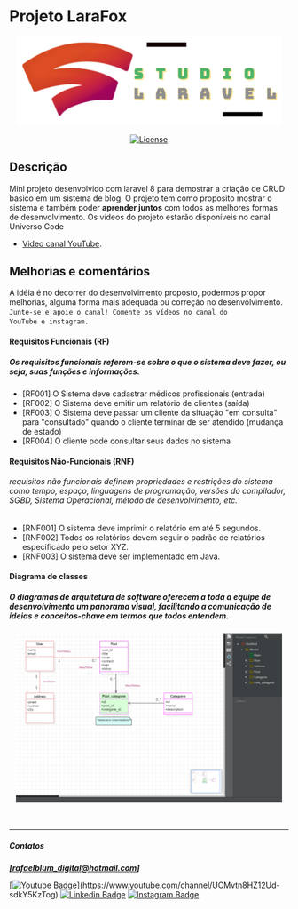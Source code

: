 # Projeto LaraFox

<p align="center">
<a href="#" target="_blank">
    <img src="images/studio.png" width="480">
</a></p>

<p align="center">
<a href="https://packagist.org/packages/laravel/framework"><img src="https://img.shields.io/packagist/l/laravel/framework" alt="License"></a>
</p>

## Descrição

Mini projeto desenvolvido com laravel 8 para demostrar a criação de CRUD basico em um sistema de blog. O projeto tem 
como proposito mostrar o sistema e também poder **aprender juntos** com todos as melhores formas de desenvolvimento. 
Os vídeos do projeto estarão disponíveis no canal Universo Code
- [Video canal YouTube](https://www.youtube.com/channel/UCMvtn8HZ12Ud-sdkY5KzTog).

## Melhorias e comentários
A idéia é no decorrer do desenvolvimento proposto, podermos propor melhorias, alguma forma mais adequada ou correção no desenvolvimento. 
<br><code>Junte-se e apoie o canal! Comente os vídeos no canal do YouTube e instagram.</code>

 #### **Requisitos Funcionais (RF)**
 ##### Os requisitos funcionais referem-se sobre o que o sistema deve fazer, ou seja, suas funções e informações.
- [RF001] O Sistema deve cadastrar médicos profissionais (entrada)
- [RF002] O Sistema deve emitir um relatório de clientes (saída)
- [RF003] O Sistema deve passar um cliente da situação "em consulta" para "consultado" quando o cliente terminar de ser atendido (mudança de estado)
- [RF004] O cliente pode consultar seus dados no sistema

 #### **Requisitos Não-Funcionais (RNF)**
###### requisitos não funcionais definem propriedades e restrições do sistema como tempo, espaço, linguagens de programação, versões do compilador, SGBD, Sistema Operacional, método de desenvolvimento, etc.
- [RNF001] O sistema deve imprimir o relatório em até 5 segundos.
- [RNF002] Todos os relatórios devem seguir o padrão de relatórios especificado pelo setor XYZ.
- [RNF003] O sistema deve ser implementado em Java.


 #### **Diagrama de classes**
##### O diagramas de arquitetura de software oferecem a toda a equipe de desenvolvimento um panorama visual, facilitando a comunicação de ideias e conceitos-chave em termos que todos entendem.
<p align="center">
<a href="#" target="_blank">
    <img src="diagram-v1.jpg" width="480">
</a></p>

<br>
<hr>

<h5>Contatos </h5>

***[rafaelblum_digital@hotmail.com]***

[![Youtube Badge](https://img.shields.io/badge/-Youtube-FF0000?style=flat-square&labelColor=FF0000&logo=youtube&logoColor=white&link=[https://www.youtube.com/channel/UCMvtn8HZ12Ud-sdkY5KzTog](https://www.youtube.com/channel/UCMvtn8HZ12Ud-sdkY5KzTog))](https://www.youtube.com/channel/UCMvtn8HZ12Ud-sdkY5KzTog)
[![Linkedin Badge](https://img.shields.io/badge/-LinkedIn-blue?style=flat-square&logo=Linkedin&logoColor=white&link=https://www.linkedin.com/in/rafael-blum-237133114s/)](https://www.linkedin.com/in/rafael-blum-237133114s/)
[![Instagram Badge](https://img.shields.io/badge/-Instagram-violet?style=flat-square&logo=Instagram&logoColor=white&link=https://www.instagram.com/rafablum_/)](https://www.instagram.com/rafablum_/)
